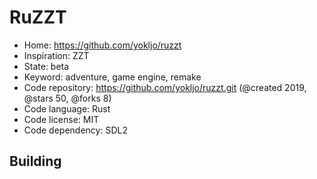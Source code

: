# RuZZT

- Home: https://github.com/yokljo/ruzzt
- Inspiration: ZZT
- State: beta
- Keyword: adventure, game engine, remake
- Code repository: https://github.com/yokljo/ruzzt.git (@created 2019, @stars 50, @forks 8)
- Code language: Rust
- Code license: MIT
- Code dependency: SDL2

## Building
